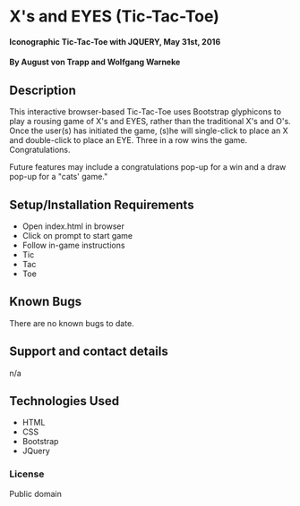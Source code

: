 # X's and EYES (Tic-Tac-Toe)

#### Iconographic Tic-Tac-Toe with JQUERY, May 31st, 2016

#### By August von Trapp and Wolfgang Warneke

## Description

This interactive browser-based Tic-Tac-Toe uses Bootstrap glyphicons to play a rousing game of X's and EYES, rather than the traditional X's and O's.  Once the user(s) has initiated the game, (s)he will single-click to place an X and double-click to place an EYE.  Three in a row wins the game.  Congratulations.

Future features may include a congratulations pop-up for a win and a draw pop-up for a "cats' game."

## Setup/Installation Requirements

* Open index.html in browser
* Click on prompt to start game
* Follow in-game instructions
* Tic
* Tac
* Toe

## Known Bugs

There are no known bugs to date.

## Support and contact details

n/a

## Technologies Used

* HTML
* CSS
* Bootstrap
* JQuery

### License

Public domain
